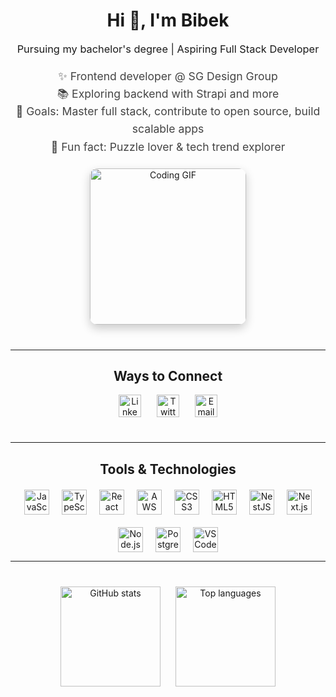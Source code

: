 <h1 align="center">Hi 👋, I'm Bibek</h1>

<h3 align="center" style="font-weight: 400; margin-top: 0;">
  Pursuing my bachelor's degree | Aspiring Full Stack Developer
</h3>

<div align="center" style="max-width: 650px; margin: 20px auto; font-size: 1.1rem; line-height: 1.6; color: #444;">
  <p>
    ✨ Frontend developer @ SG Design Group<br />
    📚 Exploring backend with Strapi and more<br />
    🎯 Goals: Master full stack, contribute to open source, build scalable apps<br />
    🎲 Fun fact: Puzzle lover & tech trend explorer
  </p>
</div>

<div align="center" style="margin-bottom: 40px;">
  <img 
    src="https://media4.giphy.com/media/v1.Y2lkPTc5MGI3NjExdW41YWhxNWNlZWt1OGt4a3B3a25qeWdrc3B1bW40NTNwYzV4eGVxaCZlcD12MV9pbnRlcm5hbF9naWZfYnlfaWQmY3Q9Zw/cuPm4p4pClZVC/giphy.gif" 
    alt="Coding GIF" 
    width="250" 
    style="border-radius: 12px; box-shadow: 0 6px 15px rgb(0 0 0 / 0.2);" 
  />
</div>

---

<h2 align="center">Ways to Connect</h2>

<div align="center" style="margin: 10px 0 40px; display: flex; justify-content: center; gap: 25px;">
  <a href="https://linkedin.com/in/bibek-tamang-890721269/" target="_blank" rel="noopener noreferrer" aria-label="LinkedIn">
    <img src="https://raw.githubusercontent.com/maurodesouza/profile-readme-generator/master/src/assets/icons/social/linkedin/default.svg" width="36" alt="LinkedIn" />
  </a>
  <a href="https://twitter.com/bibek68088" target="_blank" rel="noopener noreferrer" aria-label="Twitter">
    <img src="https://raw.githubusercontent.com/maurodesouza/profile-readme-generator/master/src/assets/icons/social/twitter/default.svg" width="36" alt="Twitter" />
  </a>
  <a href="mailto:bibeks337@gmail.com" target="_blank" rel="noopener noreferrer" aria-label="Email">
    <img src="https://raw.githubusercontent.com/maurodesouza/profile-readme-generator/master/src/assets/icons/social/gmail/default.svg" width="36" alt="Email" />
  </a>
</div>

---

<h2 align="center">Tools & Technologies</h2>

<div align="center" style="display: flex; flex-wrap: wrap; justify-content: center; gap: 20px; margin-top: 20px;">
  <img src="https://cdn.jsdelivr.net/gh/devicons/devicon/icons/javascript/javascript-original.svg" height="40" alt="JavaScript" />
  <img src="https://cdn.jsdelivr.net/gh/devicons/devicon/icons/typescript/typescript-original.svg" height="40" alt="TypeScript" />
  <img src="https://cdn.jsdelivr.net/gh/devicons/devicon/icons/react/react-original.svg" height="40" alt="React" />
  <img src="https://cdn.jsdelivr.net/gh/devicons/devicon/icons/amazonwebservices/amazonwebservices-line-wordmark.svg" height="40" alt="AWS" />
  <img src="https://cdn.jsdelivr.net/gh/devicons/devicon/icons/css3/css3-original.svg" height="40" alt="CSS3" />
  <img src="https://cdn.jsdelivr.net/gh/devicons/devicon/icons/html5/html5-original.svg" height="40" alt="HTML5" />
  <img src="https://cdn.jsdelivr.net/gh/devicons/devicon/icons/nestjs/nestjs-original.svg" height="40" alt="NestJS" />
  <img src="https://cdn.jsdelivr.net/gh/devicons/devicon/icons/nextjs/nextjs-original.svg" height="40" alt="Next.js" />
  <img src="https://cdn.jsdelivr.net/gh/devicons/devicon/icons/nodejs/nodejs-original.svg" height="40" alt="Node.js" />
  <img src="https://cdn.jsdelivr.net/gh/devicons/devicon/icons/postgresql/postgresql-original.svg" height="40" alt="PostgreSQL" />
  <img src="https://cdn.jsdelivr.net/gh/devicons/devicon/icons/vscode/vscode-original.svg" height="40" alt="VSCode" />
</div>

---

<div align="center" style="margin-top: 40px;">
  <img src="https://github-readme-stats.vercel.app/api?username=bibek68088&show_icons=true&include_all_commits=true&count_private=true&theme=dracula" height="160" alt="GitHub stats" />
  <img src="https://github-readme-stats.vercel.app/api/top-langs?username=bibek68088&layout=compact&langs_count=5&theme=dracula" height="160" alt="Top languages" style="margin-left: 20px;" />
</div>
